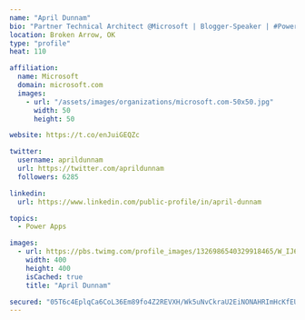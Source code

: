 ```yaml
---
name: "April Dunnam"
bio: "Partner Technical Architect @Microsoft | Blogger-Speaker | #PowerApps, #PowerAutomate, #Office365, #SharePoint | #WIT | #Karaoke Queen"
location: Broken Arrow, OK
type: "profile"
heat: 110

affiliation:
  name: Microsoft
  domain: microsoft.com
  images:
    - url: "/assets/images/organizations/microsoft.com-50x50.jpg"
      width: 50
      height: 50

website: https://t.co/enJuiGEQZc

twitter:
  username: aprildunnam
  url: https://twitter.com/aprildunnam
  followers: 6285

linkedin:
  url: https://www.linkedin.com/public-profile/in/april-dunnam

topics:
  - Power Apps

images:
  - url: https://pbs.twimg.com/profile_images/1326986540329918465/W_IJ6Ih2_400x400.jpg
    width: 400
    height: 400
    isCached: true
    title: "April Dunnam"

secured: "05T6c4EplqCa6CoL36Em89fo4Z2REVXH/Wk5uNvCkraU2EiNONAHRImHcKfEUZEKAL9oyxi9yPtVsLL75ZbXmceKJHmAgz/cpP2XrpkxaAl30GJsn5O6M27DFf2gGiyreuCGY0E9gdj4iXq2ZMlouNVC/VIOPp89zDbPFRvXT0ZfFJkBJ5/k4e3GJ4NtE+riQB7SRU4+/YESp/hYG08NX3dTv/7Tudkg9KML+aIigRtBVI6o29vSs6dHTIU9fIgRKsPeq0oZBihJz/cMj5YJnyT3Ww/uncuBUXokicaWup//KaFGCI+cggf02TqWXqtzeMtYB7CzFFExxIxO1/+IaCip74F8z/4L9xPPK+iM3VGddFZ53zCO1qpadBv+DTsa6OLmWsuYi0QIaVJy1ZAIxwXCqG9qFjy2pLhL8guDI/Q=;KHNhJRsR2kiEOzhGuEdphw=="
---
```


